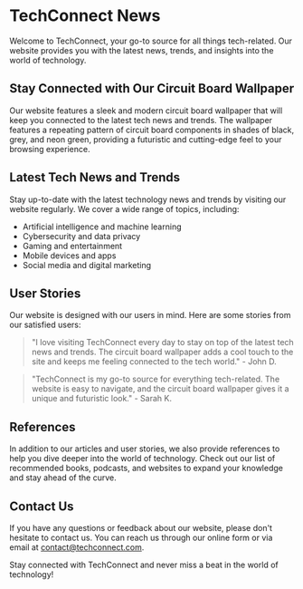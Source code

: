 <!--font:Montserrat-->

# TechConnect News

Welcome to TechConnect, your go-to source for all things tech-related. Our website provides you with the latest news, trends, and insights into the world of technology.

## Stay Connected with Our Circuit Board Wallpaper

Our website features a sleek and modern circuit board wallpaper that will keep you connected to the latest tech news and trends. The wallpaper features a repeating pattern of circuit board components in shades of black, grey, and neon green, providing a futuristic and cutting-edge feel to your browsing experience.

## Latest Tech News and Trends

Stay up-to-date with the latest technology news and trends by visiting our website regularly. We cover a wide range of topics, including:

- Artificial intelligence and machine learning
- Cybersecurity and data privacy
- Gaming and entertainment
- Mobile devices and apps
- Social media and digital marketing

## User Stories

Our website is designed with our users in mind. Here are some stories from our satisfied users:

> "I love visiting TechConnect every day to stay on top of the latest tech news and trends. The circuit board wallpaper adds a cool touch to the site and keeps me feeling connected to the tech world." - John D.

> "TechConnect is my go-to source for everything tech-related. The website is easy to navigate, and the circuit board wallpaper gives it a unique and futuristic look." - Sarah K.

## References

In addition to our articles and user stories, we also provide references to help you dive deeper into the world of technology. Check out our list of recommended books, podcasts, and websites to expand your knowledge and stay ahead of the curve.

## Contact Us

If you have any questions or feedback about our website, please don't hesitate to contact us. You can reach us through our online form or via email at [contact@techconnect.com](mailto:contact@techconnect.com).

Stay connected with TechConnect and never miss a beat in the world of technology!

<!--

Write me content for website with wallpaper which alt text is:

"A wallpaper with a repeating pattern of circuit board components, in shades of black, grey, and neon green."

The name/title of the page should not be 1:1 copy of the alt text but rather a real content of the website which is using this wallpaper.

- Use markdown format 
- Start with heading
- Heading should be short and concise
- The content should look like a real website 
- The website should not be about the wallpaper, wallpaper is just a related background
- Heading should be contain work "wallpaper" or "background"
- Include real sections like references, contact, user stories, etc. use things relevant to the page purpose.
- Feel free to use structure like headings, bullets, numbering, blockquotes, paragraphs, horizontal lines, etc.
- You can use formatting like bold or _italic_
- You can include UTF-8 emojis
- Links should be only #hash anchors (and you can refer to the document itself)
- Do not include images


---


# TechConnect - Connecting You to the Latest Technology News and Trends

Welcome to TechConnect, your go-to source for all things tech-related. Our website provides you with the latest news, trends, and insights into the world of technology.

## Stay Connected with Our Circuit Board Wallpaper

Our website features a sleek and modern circuit board wallpaper that will keep you connected to the latest tech news and trends. The wallpaper features a repeating pattern of circuit board components in shades of black, grey, and neon green, providing a futuristic and cutting-edge feel to your browsing experience.

## Latest Tech News and Trends

Stay up-to-date with the latest technology news and trends by visiting our website regularly. We cover a wide range of topics, including:

- Artificial intelligence and machine learning
- Cybersecurity and data privacy
- Gaming and entertainment
- Mobile devices and apps
- Social media and digital marketing

## User Stories

Our website is designed with our users in mind. Here are some stories from our satisfied users:

> "I love visiting TechConnect every day to stay on top of the latest tech news and trends. The circuit board wallpaper adds a cool touch to the site and keeps me feeling connected to the tech world." - John D.

> "TechConnect is my go-to source for everything tech-related. The website is easy to navigate, and the circuit board wallpaper gives it a unique and futuristic look." - Sarah K.

## References

In addition to our articles and user stories, we also provide references to help you dive deeper into the world of technology. Check out our list of recommended books, podcasts, and websites to expand your knowledge and stay ahead of the curve.

## Contact Us

If you have any questions or feedback about our website, please don't hesitate to contact us. You can reach us through our online form or via email at [contact@techconnect.com](mailto:contact@techconnect.com).

Stay connected with TechConnect and never miss a beat in the world of technology!

-->
